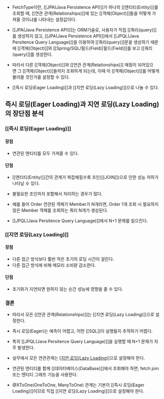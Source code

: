 - FetchType이란, [[JPA(Java Persistence API)]]가 하나의 [[엔티티(Entity)]]를 조회할 때, [[연관 관계(Relationships)]]에 있는 [[객체(Object)]]들을 어떻게 가져올 것이냐를 나타내는 설정값이다.

- [[JPA(Java Persistence API)]]는 ORM기술로, 사용자가 직접 [[쿼리(query)]]를 생성하지 않고, [[JPA(Java Persistence API)]]에서 [[JPQL(Java Persitence Query Language)]]을 이용하여 [[쿼리(query)]]문을 생성하기 때문에 [[객체(Object)]]와 [[Spring/SQL/필드(Field)|필드(Field)]]를 보고 [[쿼리(query)]]를 생성한다.

- 따라서 다른 [[객체(Object)]]와 [[연관 관계(Relationships)]] 매핑이 되어있으면 그 [[객체(Object)]]들까지 조회하게 되는데, 이때 이 [[객체(Object)]]를 어떻게 불러올 것인가를 설정할 수 있다.

- [[즉시 로딩(Eager Loading)]]과 [[지연 로딩(Lazy Loading)]]으로 나눌 수 있다.

## 즉시 로딩(Eager Loading)과 지연 로딩(Lazy Loading)의 장단점 분석

### [[즉시 로딩(Eager Loading)]]

#### 장점

- 연관된 엔티티를 모두 가져올 수 있다.
#### 단점

- [[엔티티(Entity)]]간의 관계가 복잡해질수록 조인([[JOIN]])으로 인한 성능 저하가 나타날 수 있다.
- 불필요한 조인까지 포함해서 처리하는 경우가 많다.

- 예를 들어 Order 연관된 객체가 Member가 N개라면, Order 1개 조회 시 필요하지 않은 Member 객체를 조회하는 쿼리 N개가 생성된다.
- [[JPQL(Java Persitence Query Language)]]에서 N+1 문제를 일으킨다.

### [[지연 로딩(Lazy Loading)]]

#### 장점

- 다른 접근 방식보다 훨씬 적은 초기의 로딩 시간이 걸린다.
- 다른 접근 방식에 비해 메모리 소비량 감소한다.
#### 단점

- 초기화가 지연되면 원하지 않는 순간 성능에 영향을 줄 수 있다.

### 결론

- 따라서 모든 [[연관 관계(Relationships)]]는 [[지연 로딩(Lazy Loading)]]으로 설정한다.
- 즉시 로딩(Eager)는 예측이 어렵고, 어떤 [[SQL]]이 실행될지 추적하기 어렵다. 
- 특히 [[JPQL(Java Persitence Query Language)]]을 실행할 때 N+1 문제가 자주 발생한다.

- 실무에서 모든 연관관계는 [[지연 로딩(Lazy Loading)]](LAZY)으로 설정해야 한다.
- 연관된 엔티티를 함께 [[데이터베이스(DataBase)]]에서 조회해야 하면, fetch join 또는 엔티티 그래프 기능을 사용한다.
- @XToOne(OneToOne, ManyToOne) 관계는 기본이 [[즉시 로딩(Eager Loading)]]이므로 직접 [[지연 로딩(Lazy Loading)]]으로 설정해야 한다.